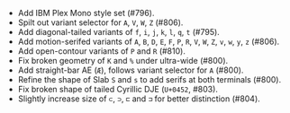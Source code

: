  * Add IBM Plex Mono style set (#796).
 * Spilt out variant selector for `A`, `V`, `W`, `Z` (#806).
 * Add diagonal-tailed variants of `f`, `i`, `j`, `k`, `l`, `q`, `t` (#795).
 * Add motion-serifed variants of `A`, `B`, `D`, `E`, `F`, `P`, `R`, `V`, `W`, `Z`, `v`, `w`, `y`, `z` (#806).
 * Add open-contour variants of `P` and `R` (#810).
 * Fix broken geometry of `K` and `%` under ultra-wide (#800).
 * Add straight-bar AE (`Æ`), follows variant selector for `A` (#800).
 * Refine the shape of Slab `S` and `s` to add serifs at both terminals (#800).
 * Fix broken shape of tailed Cyrillic DJE (`U+0452`, #803).
 * Slightly increase size of `⊂`, `⊃`, `⊏` and `⊐` for better distinction (#804).
